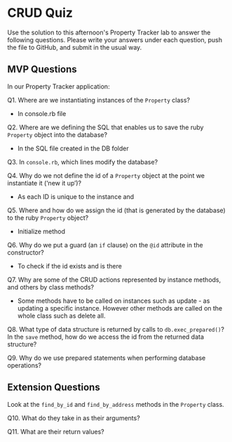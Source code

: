 # CRUD Quiz

Use the solution to this afternoon's Property Tracker lab to answer the following questions. Please write your answers under each question, push the file to GitHub, and submit in the usual way.

## MVP Questions

In our Property Tracker application:

Q1. Where are we instantiating instances of the `Property` class?

- In console.rb file

Q2. Where are we defining the SQL that enables us to save the ruby `Property` object into the database?

- In the SQL file created in the DB folder

Q3. In `console.rb`, which lines modify the database?



Q4. Why do we not define the id of a `Property` object at the point we instantiate it (‘new it up’)?

- As each ID is unique to the instance and 

Q5. Where and how do we assign the id (that is generated by the database) to the ruby `Property` object?

- Initialize method

Q6. Why do we put a guard (an `if` clause) on the `@id` attribute in the constructor?

- To check if the id exists and is there

Q7. Why are some of the CRUD actions represented by instance methods, and others by class methods?

- Some methods have to be called on instances such as update - as updating a specific instance. However other methods are called on the whole class such as delete all.

Q8. What type of data structure is returned by calls to `db.exec_prepared()`? In the `save` method, how do we access the id from the returned data structure?

Q9. Why do we use prepared statements when performing database operations?

## Extension Questions

Look at the `find_by_id` and `find_by_address` methods in the `Property` class.

Q10. What do they take in as their arguments?

Q11. What are their return values?
